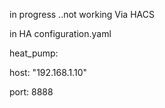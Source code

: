 in progress ..not working
Via HACS


in HA configuration.yaml

heat_pump:
  
  host: "192.168.1.10"
  
  port: 8888
